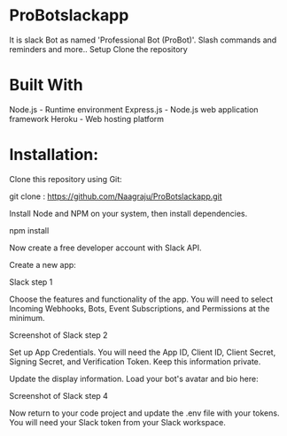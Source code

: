 # ProBotslackapp
It is slack Bot as named 'Professional Bot (ProBot)'. Slash commands and reminders and more..
Setup
Clone the repository


# Built With
Node.js - Runtime environment
Express.js - Node.js web application framework
Heroku - Web hosting platform

# Installation:
Clone this repository using Git:

git clone : https://github.com/Naagraju/ProBotslackapp.git

Install Node and NPM on your system, then install dependencies.

npm install

Now create a free developer account with Slack API.

Create a new app: 

Slack step 1


Choose the features and functionality of the app. You will need to select Incoming Webhooks, Bots, Event Subscriptions, and Permissions at the minimum.

Screenshot of Slack step 2

Set up App Credentials. You will need the App ID, Client ID, Client Secret, Signing Secret, and Verification Token. Keep this information private.

Update the display information. Load your bot's avatar and bio here:

Screenshot of Slack step 4

Now return to your code project and update the .env file with your tokens. You will need your Slack token from your Slack workspace.
